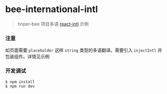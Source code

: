 # bee-international-intl

>tinper-bee 项目多语 [react-intl](https://github.com/yahoo/react-intl) 示例


### 注意

如页面需要 `placeholder` 这样 `string` 类型的多语翻译。需要引入 `injectIntl` 并包装组件。详情见示例

### 开发调试

```sh
$ npm install
$ npm run dev
```